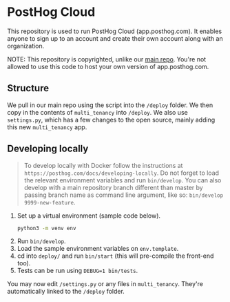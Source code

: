 # PostHog Cloud

This repository is used to run PostHog Cloud (app.posthog.com). It enables anyone to sign up to an account and create their own account along with an organization.

NOTE: This repository is copyrighted, unlike our [main repo](https://github.com/posthog/posthog). You're not allowed to use this code to host your own version of app.posthog.com.

## Structure

We pull in our main repo using the script into the `/deploy` folder. We then copy in the contents of `multi_tenancy` into `/deploy`. We also use `settings.py`, which has a few changes to the open source, mainly adding this new `multi_tenancy` app.

## Developing locally

> To develop locally with Docker follow the instructions at `https://posthog.com/docs/developing-locally`. Do not forget to load the relevant environment variables and run `bin/develop`. You can also develop with a main repository branch different than master by passing branch name as command line argument, like so: `bin/develop 9999-new-feature`.

1. Set up a virtual environment (sample code below).
    ```bash
    python3 -m venv env
    ```
1. Run `bin/develop`.
1. Load the sample environment variables on `env.template`.
1. cd into `deploy/` and run `bin/start` (this will pre-compile the front-end too).
1. Tests can be run using `DEBUG=1 bin/tests`.


You may now edit `/settings.py` or any files in `multi_tenancy`. They're automatically linked to the `/deploy` folder.
